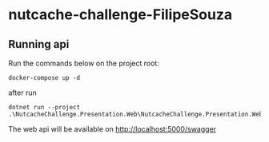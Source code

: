 # nutcache-challenge-FilipeSouza

## Running api

Run the commands below on the project root:
```
docker-compose up -d
```

after run

```
dotnet run --project .\NutcacheChallenge.Presentation.Web\NutcacheChallenge.Presentation.Web.csproj
```


The web api will be available on [http://localhost:5000/swagger](http://localhost:5000/swagger)

